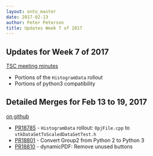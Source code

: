 ```yaml
---
layout: onto_master
date: 2017-02-13
author: Peter Peterson
title: Updates Week 7 of 2017
---
```

Updates for Week 7 of 2017
--------------------------

[TSC meeting minutes](https://github.com/mantidproject/documents/blob/master/Project-Management/TechnicalSteeringCommittee/meetings/2017/TSC-meeting-2017-02-14.md)


* Portions of the `HistogramData` rollout
* Portions of python3 compatibility

Detailed Merges for Feb 13 to 19, 2017
--------------------------------------
[on github](https://github.com/mantidproject/mantid/pulls?q=is%3Apr+merged%3A2017-02-14..2017-02-19)

* [PR18785](https://github.com/mantidproject/mantid/pull/18785) - `HistogramData` rollout: `OpjFile.cpp` to `vtkDataSetToScaledDataSetTest.h`
* [PR18801](https://github.com/mantidproject/mantid/pull/18801) - Convert Group2 from Python 2 to Python 3
* [PR18810](https://github.com/mantidproject/mantid/pull/18810) - dynamicPDF: Remove unused buttons
